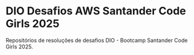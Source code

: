 # DIO Desafios AWS Santander Code Girls 2025
Repositórios de resoluções de desafios  DIO - Bootcamp Santander Code Girls 2025.
